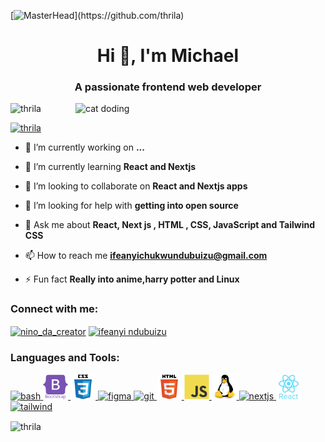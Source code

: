 [![MasterHead](https://c.tenor.com/kAOL69tEgx0AAAAC/cmatrix.gif...)](https://github.com/thrila)
<h1 align="center">Hi 👋, I'm Michael</h1>
<h3 align="center">A passionate frontend web developer</h3> <img align='right' alt='cat doding ' width='400' src='https://onervakorhonen.files.wordpress.com/2019/05/kissa2.gif?'>

<p align="left"> <img src="https://komarev.com/ghpvc/?username=thrila&label=Profile%20views&color=0e75b6&style=flat" alt="thrila" /> </p>

<p align="left"> <a href="https://github.com/ryo-ma/github-profile-trophy"><img src="https://github-profile-trophy.vercel.app/?username=thrila" alt="thrila" /></a> </p>

- 🔭 I’m currently working on **...**

- 🌱 I’m currently learning **React and Nextjs**

- 👯 I’m looking to collaborate on **React and Nextjs apps**

- 🤝 I’m looking for help with **getting into open source**

- 💬 Ask me about **React, Next js , HTML , CSS, JavaScript and Tailwind CSS**

- 📫 How to reach me **ifeanyichukwundubuizu@gmail.com**

- ⚡ Fun fact **Really into anime,harry potter and Linux**

<h3 align="left">Connect with me:</h3>
<p align="left">
<a href="https://twitter.com/nino_da_creator" target="blank"><img align="center" src="https://raw.githubusercontent.com/rahuldkjain/github-profile-readme-generator/master/src/images/icons/Social/twitter.svg" alt="nino_da_creator" height="30" width="40" /></a>
<a href="https://linkedin.com/in/ifeanyi ndubuizu" target="blank"><img align="center" src="https://raw.githubusercontent.com/rahuldkjain/github-profile-readme-generator/master/src/images/icons/Social/linked-in-alt.svg" alt="ifeanyi ndubuizu" height="30" width="40" /></a>
</p>

<h3 align="left">Languages and Tools:</h3>
<p align="left"> <a href="https://www.gnu.org/software/bash/" target="_blank" rel="noreferrer"> <img src="https://www.vectorlogo.zone/logos/gnu_bash/gnu_bash-icon.svg" alt="bash" width="40" height="40"/> </a> <a href="https://getbootstrap.com" target="_blank" rel="noreferrer"> <img src="https://raw.githubusercontent.com/devicons/devicon/master/icons/bootstrap/bootstrap-plain-wordmark.svg" alt="bootstrap" width="40" height="40"/> </a> <a href="https://www.w3schools.com/css/" target="_blank" rel="noreferrer"> <img src="https://raw.githubusercontent.com/devicons/devicon/master/icons/css3/css3-original-wordmark.svg" alt="css3" width="40" height="40"/> </a> <a href="https://www.figma.com/" target="_blank" rel="noreferrer"> <img src="https://www.vectorlogo.zone/logos/figma/figma-icon.svg" alt="figma" width="40" height="40"/> </a> <a href="https://git-scm.com/" target="_blank" rel="noreferrer"> <img src="https://www.vectorlogo.zone/logos/git-scm/git-scm-icon.svg" alt="git" width="40" height="40"/> </a> <a href="https://www.w3.org/html/" target="_blank" rel="noreferrer"> <img src="https://raw.githubusercontent.com/devicons/devicon/master/icons/html5/html5-original-wordmark.svg" alt="html5" width="40" height="40"/> </a> <a href="https://developer.mozilla.org/en-US/docs/Web/JavaScript" target="_blank" rel="noreferrer"> <img src="https://raw.githubusercontent.com/devicons/devicon/master/icons/javascript/javascript-original.svg" alt="javascript" width="40" height="40"/> </a> <a href="https://www.linux.org/" target="_blank" rel="noreferrer"> <img src="https://raw.githubusercontent.com/devicons/devicon/master/icons/linux/linux-original.svg" alt="linux" width="40" height="40"/> </a> <a href="https://nextjs.org/" target="_blank" rel="noreferrer"> <img src="https://cdn.worldvectorlogo.com/logos/nextjs-2.svg" alt="nextjs" width="40" height="40"/> </a> <a href="https://reactjs.org/" target="_blank" rel="noreferrer"> <img src="https://raw.githubusercontent.com/devicons/devicon/master/icons/react/react-original-wordmark.svg" alt="react" width="40" height="40"/> </a> <a href="https://tailwindcss.com/" target="_blank" rel="noreferrer"> <img src="https://www.vectorlogo.zone/logos/tailwindcss/tailwindcss-icon.svg" alt="tailwind" width="40" height="40"/> </a> </p>

<p><img align="center" src="https://github-readme-stats.vercel.app/api/top-langs?username=thrila&show_icons=true&locale=en&layout=compact" alt="thrila" /></p>


<!---
thrila/thrila is a ✨ special ✨ repository because its `README.md` (this file) appears on your GitHub profile.
You can click the Preview link to take a look at your changes.
--->
